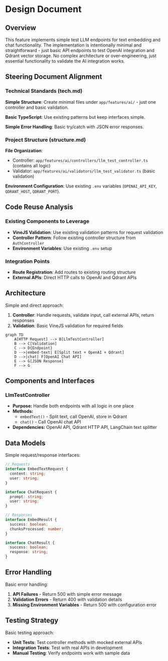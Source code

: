 # Design Document

## Overview

This feature implements simple test LLM endpoints for text embedding and chat functionality. The implementation is intentionally minimal and straightforward - just basic API endpoints to test OpenAI integration and Qdrant vector storage. No complex architecture or over-engineering, just essential functionality to validate the AI integration works.

## Steering Document Alignment

### Technical Standards (tech.md)

**Simple Structure**: Create minimal files under `app/features/ai/` - just one controller and basic validation.

**Basic TypeScript**: Use existing patterns but keep interfaces simple.

**Simple Error Handling**: Basic try/catch with JSON error responses.

### Project Structure (structure.md)

**File Organization**:
- Controller: `app/features/ai/controllers/llm_test_controller.ts` (contains all logic)
- Validator: `app/features/ai/validators/llm_test_validator.ts` (basic validation)

**Environment Configuration**: Use existing `.env` variables (`OPENAI_API_KEY`, `QDRANT_HOST`, `QDRANT_PORT`).

## Code Reuse Analysis

### Existing Components to Leverage

- **VineJS Validation**: Use existing validation patterns for request validation
- **Controller Pattern**: Follow existing controller structure from `AuthController`
- **Environment Variables**: Use existing `.env` setup

### Integration Points

- **Route Registration**: Add routes to existing routing structure
- **External APIs**: Direct HTTP calls to OpenAI and Qdrant APIs

## Architecture

Simple and direct approach:

1. **Controller**: Handle requests, validate input, call external APIs, return responses
2. **Validation**: Basic VineJS validation for required fields

```mermaid
graph TD
    A[HTTP Request] --> B[LlmTestController]
    B --> C[Validation]
    C --> D{Endpoint}
    D -->|embed-text| E[Split text + OpenAI + Qdrant]
    D -->|chat| F[OpenAI Chat API]
    E --> G[JSON Response]
    F --> G
```

## Components and Interfaces

### LlmTestController
- **Purpose:** Handle both endpoints with all logic in one place
- **Methods:**
  - `embedText()` - Split text, call OpenAI, store in Qdrant
  - `chat()` - Call OpenAI chat API
- **Dependencies:** OpenAI API, Qdrant HTTP API, LangChain text splitter

## Data Models

Simple request/response interfaces:

```typescript
// Requests
interface EmbedTextRequest {
  content: string;
  user: string;
}

interface ChatRequest {
  prompt: string;
  user: string;
}

// Responses
interface EmbedResult {
  success: boolean;
  chunksProcessed: number;
}

interface ChatResult {
  success: boolean;
  response: string;
}
```

## Error Handling

Basic error handling:

1. **API Failures** - Return 500 with simple error message
2. **Validation Errors** - Return 400 with validation details
3. **Missing Environment Variables** - Return 500 with configuration error

## Testing Strategy

Basic testing approach:

- **Unit Tests**: Test controller methods with mocked external APIs
- **Integration Tests**: Test with real APIs in development
- **Manual Testing**: Verify endpoints work with sample data